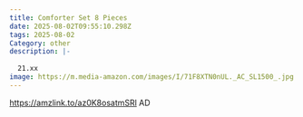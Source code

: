 ```yaml
---
title: Comforter Set 8 Pieces
date: 2025-08-02T09:55:10.298Z
tags: 2025-08-02
Category: other
description: |-
  
  21.xx
image: https://m.media-amazon.com/images/I/71F8XTN0nUL._AC_SL1500_.jpg
---
```

https://amzlink.to/az0K8osatmSRl
AD